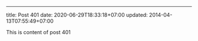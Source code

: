 ---
title: Post 401
date: 2020-06-29T18:33:18+07:00
updated: 2014-04-13T07:55:49+07:00

This is content of post 401